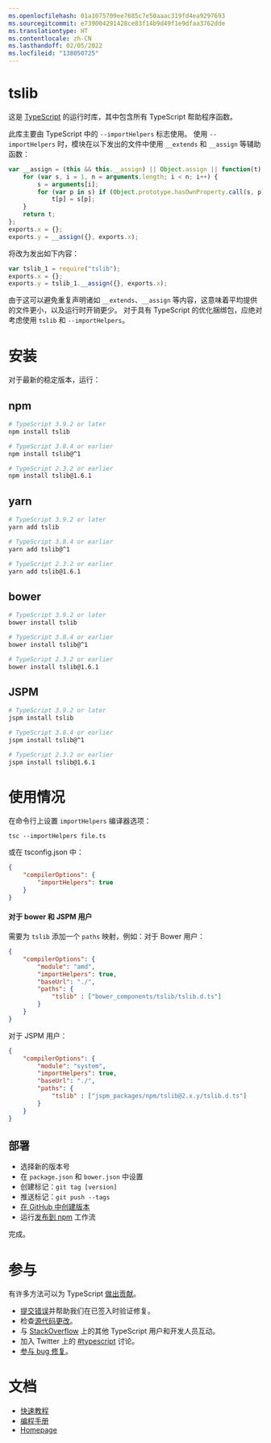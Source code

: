 ```yaml
---
ms.openlocfilehash: 01a1075709ee7685c7e50aaac319fd4ea9297693
ms.sourcegitcommit: e739004291428ce83f14b9d49f1e9dfaa3762dde
ms.translationtype: HT
ms.contentlocale: zh-CN
ms.lasthandoff: 02/05/2022
ms.locfileid: "138050725"
---
```

# <a name="tslib"></a>tslib

这是 [TypeScript](http://www.typescriptlang.org/) 的运行时库，其中包含所有 TypeScript 帮助程序函数。

此库主要由 TypeScript 中的 `--importHelpers` 标志使用。
使用 `--importHelpers` 时，模块在以下发出的文件中使用 `__extends` 和 `__assign` 等辅助函数：

```ts
var __assign = (this && this.__assign) || Object.assign || function(t) {
    for (var s, i = 1, n = arguments.length; i < n; i++) {
        s = arguments[i];
        for (var p in s) if (Object.prototype.hasOwnProperty.call(s, p))
            t[p] = s[p];
    }
    return t;
};
exports.x = {};
exports.y = __assign({}, exports.x);

```

将改为发出如下内容：

```ts
var tslib_1 = require("tslib");
exports.x = {};
exports.y = tslib_1.__assign({}, exports.x);
```

由于这可以避免重复声明诸如 `__extends`、`__assign` 等内容，这意味着平均提供的文件更小，以及运行时开销更少。
对于具有 TypeScript 的优化捆绑包，应绝对考虑使用 `tslib` 和 `--importHelpers`。

# <a name="installing"></a>安装

对于最新的稳定版本，运行：

## <a name="npm"></a>npm

```sh
# TypeScript 3.9.2 or later
npm install tslib

# TypeScript 3.8.4 or earlier
npm install tslib@^1

# TypeScript 2.3.2 or earlier
npm install tslib@1.6.1
```

## <a name="yarn"></a>yarn

```sh
# TypeScript 3.9.2 or later
yarn add tslib

# TypeScript 3.8.4 or earlier
yarn add tslib@^1

# TypeScript 2.3.2 or earlier
yarn add tslib@1.6.1
```

## <a name="bower"></a>bower

```sh
# TypeScript 3.9.2 or later
bower install tslib

# TypeScript 3.8.4 or earlier
bower install tslib@^1

# TypeScript 2.3.2 or earlier
bower install tslib@1.6.1
```

## <a name="jspm"></a>JSPM

```sh
# TypeScript 3.9.2 or later
jspm install tslib

# TypeScript 3.8.4 or earlier
jspm install tslib@^1

# TypeScript 2.3.2 or earlier
jspm install tslib@1.6.1
```

# <a name="usage"></a>使用情况

在命令行上设置 `importHelpers` 编译器选项：

```
tsc --importHelpers file.ts
```

或在 tsconfig.json 中：

```json
{
    "compilerOptions": {
        "importHelpers": true
    }
}
```

#### <a name="for-bower-and-jspm-users"></a>对于 bower 和 JSPM 用户

需要为 `tslib` 添加一个 `paths` 映射，例如：对于 Bower 用户：

```json
{
    "compilerOptions": {
        "module": "amd",
        "importHelpers": true,
        "baseUrl": "./",
        "paths": {
            "tslib" : ["bower_components/tslib/tslib.d.ts"]
        }
    }
}
```

对于 JSPM 用户：

```json
{
    "compilerOptions": {
        "module": "system",
        "importHelpers": true,
        "baseUrl": "./",
        "paths": {
            "tslib" : ["jspm_packages/npm/tslib@2.x.y/tslib.d.ts"]
        }
    }
}
```

## <a name="deployment"></a>部署

- 选择新的版本号
- 在 `package.json` 和 `bower.json` 中设置
- 创建标记：`git tag [version]`
- 推送标记：`git push --tags`
- [在 GitHub 中创建版本](https://github.com/microsoft/tslib/releases)
- 运行[发布到 npm](https://github.com/microsoft/tslib/actions?query=workflow%3A%22Publish+to+NPM%22) 工作流

完成。

# <a name="contribute"></a>参与

有许多方法可以为 TypeScript [做出贡献](https://github.com/Microsoft/TypeScript/blob/master/CONTRIBUTING.md)。

* [提交错误](https://github.com/Microsoft/TypeScript/issues)并帮助我们在已签入时验证修复。
* 检查[源代码更改](https://github.com/Microsoft/TypeScript/pulls)。
* 与 [StackOverflow](http://stackoverflow.com/questions/tagged/typescript) 上的其他 TypeScript 用户和开发人员互动。
* 加入 Twitter 上的 [#typescript](http://twitter.com/#!/search/realtime/%23typescript) 讨论。
* [参与 bug 修复](https://github.com/Microsoft/TypeScript/blob/master/CONTRIBUTING.md)。

# <a name="documentation"></a>文档

* [快速教程](http://www.typescriptlang.org/Tutorial)
* [编程手册](http://www.typescriptlang.org/Handbook)
* [Homepage](http://www.typescriptlang.org/)
